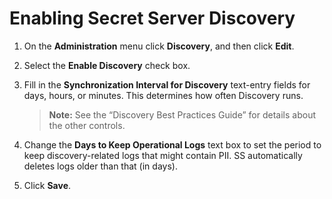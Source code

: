 [title]: # (Enabling Secret Server Discovery)
[tags]: # (Discovery)
[priority]: # (10)

# Enabling Secret Server Discovery

1. On the **Administration** menu click **Discovery**, and then click **Edit**.

1. Select the **Enable Discovery** check box.

1. Fill in the **Synchronization Interval for Discovery** text-entry fields for days, hours, or minutes. This determines how often Discovery runs.

   > **Note:** See the “Discovery Best Practices Guide” for details about the other controls.

1. Change the **Days to Keep Operational Logs** text box to set the period to keep discovery-related logs that might contain PII. SS automatically deletes logs older than that (in days).

1. Click **Save**.
